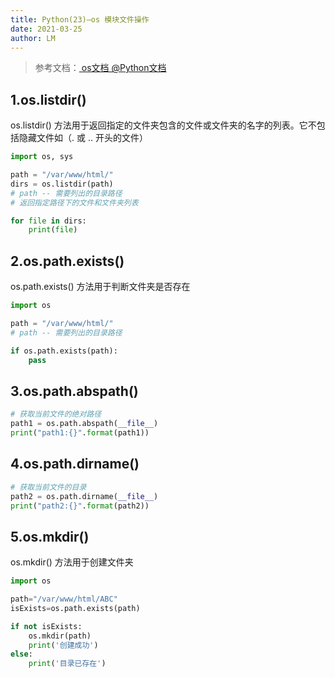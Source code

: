 ```yaml
---
title: Python(23)—os 模块文件操作
date: 2021-03-25
author: LM
---
```


> 参考文档：[ os文档  @Python文档  ](https://docs.python.org/zh-cn/3/library/os.html)

## 1.os.listdir() 

os.listdir() 方法用于返回指定的文件夹包含的文件或文件夹的名字的列表。它不包括隐藏文件如（. 或 .. 开头的文件）

```python
import os, sys

path = "/var/www/html/"
dirs = os.listdir(path)
# path -- 需要列出的目录路径
# 返回指定路径下的文件和文件夹列表

for file in dirs:
    print(file)
```

## 2.os.path.exists()

os.path.exists() 方法用于判断文件夹是否存在

```python
import os

path = "/var/www/html/"
# path -- 需要列出的目录路径

if os.path.exists(path):
    pass
```

## 3.os.path.abspath()

```python
# 获取当前文件的绝对路径
path1 = os.path.abspath(__file__)
print("path1:{}".format(path1))
```

## 4.os.path.dirname()

```python
# 获取当前文件的目录
path2 = os.path.dirname(__file__)
print("path2:{}".format(path2))
```

## 5.os.mkdir()

os.mkdir() 方法用于创建文件夹

```python
import os

path="/var/www/html/ABC"
isExists=os.path.exists(path)

if not isExists:
    os.mkdir(path)
    print('创建成功')
else:
    print('目录已存在')
```

